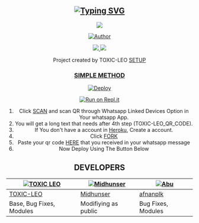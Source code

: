 <div align="center">
  <p align="center">
 
## [![Typing SVG](https://readme-typing-svg.herokuapp.com?font=Rockstar-ExtraBold&color=F33A6A&lines=WELCOME+TO+TOXIC+LEO+MD+REPO;CREATED+BY+AKASH+LEO;THIS+IS+A+USERBOT+PUBLIC+BOT;WITH+MORE+FEATHERS)](https://git.io/typing-svg)

 </a>
</p>
<div align="center">
  <p align="center">
<img src=https://i.imgur.com/ABlABJP.jpeg>
</p>

  <p align="center">
<a href="https:"><img title="Author" src="https://img.shields.io/badge/Author--AKASH/TOXIC-LEO?color=blue&style=for-the-badge&logo=whatsapp"></a>
</p>
</div>
<p align="center">
  <a href="https://instagram.com/akash_ak_4"><img src="https://img.shields.io/badge/Instagram-E4405F?style=for-the-badge&logo=instagram&logoColor=white"/> 
  <a href="https://wa.me/919497206865"><img src="https://img.shields.io/badge/WhatsApp-25D366?style=for-the-badge&logo=whatsapp&logoColor=white" />
</p>
</a>
<p align="center">
Project created by TOXIC-LEO <a href="https://github.com/toxic-leo1</a> to make it public
    <br>
       | © |
        Reserved |
    <br> 
</p>

## SETUP
<div align="center"> 


  ### SIMPLE METHOD
  
[![Deploy](https://www.herokucdn.com/deploy/button.svg)](https://heroku.com/deploy?template=https://github.com/toxic-leo1/Toxic_Leo-MD)


[![Run on Repl.it](https://repl.it/badge/github/quiec/whatsAlfa)](https://replit.com/@darkalphaxteam/CYBER-X-MD-SCANNER?output%20only=1&lite=1#index.js)

1. Click [SCAN](https://replit.com/@darkalphaxteam/CYBER-X-MD-SCANNER?output%20only=1&lite=1#index.js) and scan QR through Whatsapp Linked Devices Option in Your whatsapp App.
2. You will get a long text that needs after 4th step (TOXIC-LEO_QR_CODE).
3. If You don't have a account in [Heroku](https://signup.heroku.com/), Create a account.
4. Click [FORK](https://github.com/toxic-leo1/Toxic_Leo-MD/fork)
5. Paste your qr code [HERE](https://github.com/toxic-leo1/Toxic_Leo-MD/blob/main/session.json) that you received in your whatsapp message
6. Now Deploy Using The Button Below
   <br>
  
## DEVELOPERS
  <div align="center">
    
  [![TOXIC LEO](https://github.com/toxicleo-1.png?size=100)](https://github.com/toxicleo-1) |  [![Midhunser](https://github.com/toxicleo-1.png?size=100)](https://github.com/toxicleo-1) | [![Abu](https://github.com/afnanplk.png?size=100)](https://github.com/afnanplk) 
----|----|---
[TOXIC-LEO](https://github.com/toxicleo-1)  | [Midhunser](https://github.com/Kalippan-minnuz) | [afnanplk](https://github.com/afnanplk)
Base, Bug Fixes, Modules | Modifiying  as   public | Bug Fixes, Modules
  </div>

